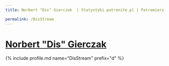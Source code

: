 ```yaml
---
title: Norbert "Dis" Gierczak  | Statystyki patronite.pl | Patromierz

permalink: /DisStream
---
```


# [Norbert "Dis" Gierczak ](https://patronite.pl/DisStream)

{% include profile.md name="DisStream" prefix="d" %}

